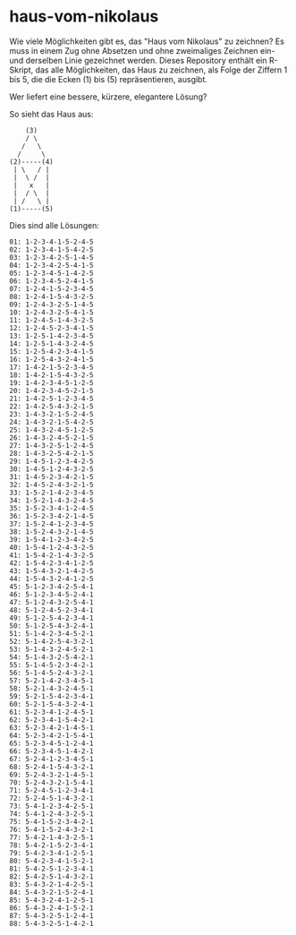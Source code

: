 # haus-vom-nikolaus

Wie viele Möglichkeiten gibt es, das "Haus vom Nikolaus" zu zeichnen? Es muss in
einem Zug ohne Absetzen und ohne zweimaliges Zeichnen ein- und derselben Linie
gezeichnet werden. Dieses Repository enthält ein R-Skript, das alle 
Möglichkeiten, das Haus zu zeichnen, als Folge der Ziffern 1 bis 5, die die 
Ecken (1) bis (5) repräsentieren, ausgibt.

Wer liefert eine bessere, kürzere, elegantere Lösung?

So sieht das Haus aus:

```
    (3)
    / \
   /   \
  /     \
(2)-----(4)
 | \   / |
 |  \ /  |
 |   x   |
 |  / \  |
 | /   \ |
(1)-----(5)
```

Dies sind alle Lösungen:

```
01: 1-2-3-4-1-5-2-4-5 
02: 1-2-3-4-1-5-4-2-5 
03: 1-2-3-4-2-5-1-4-5 
04: 1-2-3-4-2-5-4-1-5 
05: 1-2-3-4-5-1-4-2-5 
06: 1-2-3-4-5-2-4-1-5 
07: 1-2-4-1-5-2-3-4-5 
08: 1-2-4-1-5-4-3-2-5 
09: 1-2-4-3-2-5-1-4-5 
10: 1-2-4-3-2-5-4-1-5 
11: 1-2-4-5-1-4-3-2-5 
12: 1-2-4-5-2-3-4-1-5 
13: 1-2-5-1-4-2-3-4-5 
14: 1-2-5-1-4-3-2-4-5 
15: 1-2-5-4-2-3-4-1-5 
16: 1-2-5-4-3-2-4-1-5 
17: 1-4-2-1-5-2-3-4-5 
18: 1-4-2-1-5-4-3-2-5 
19: 1-4-2-3-4-5-1-2-5 
20: 1-4-2-3-4-5-2-1-5 
21: 1-4-2-5-1-2-3-4-5 
22: 1-4-2-5-4-3-2-1-5 
23: 1-4-3-2-1-5-2-4-5 
24: 1-4-3-2-1-5-4-2-5 
25: 1-4-3-2-4-5-1-2-5 
26: 1-4-3-2-4-5-2-1-5 
27: 1-4-3-2-5-1-2-4-5 
28: 1-4-3-2-5-4-2-1-5 
29: 1-4-5-1-2-3-4-2-5 
30: 1-4-5-1-2-4-3-2-5 
31: 1-4-5-2-3-4-2-1-5 
32: 1-4-5-2-4-3-2-1-5 
33: 1-5-2-1-4-2-3-4-5 
34: 1-5-2-1-4-3-2-4-5 
35: 1-5-2-3-4-1-2-4-5 
36: 1-5-2-3-4-2-1-4-5 
37: 1-5-2-4-1-2-3-4-5 
38: 1-5-2-4-3-2-1-4-5 
39: 1-5-4-1-2-3-4-2-5 
40: 1-5-4-1-2-4-3-2-5 
41: 1-5-4-2-1-4-3-2-5 
42: 1-5-4-2-3-4-1-2-5 
43: 1-5-4-3-2-1-4-2-5 
44: 1-5-4-3-2-4-1-2-5 
45: 5-1-2-3-4-2-5-4-1 
46: 5-1-2-3-4-5-2-4-1 
47: 5-1-2-4-3-2-5-4-1 
48: 5-1-2-4-5-2-3-4-1 
49: 5-1-2-5-4-2-3-4-1 
50: 5-1-2-5-4-3-2-4-1 
51: 5-1-4-2-3-4-5-2-1 
52: 5-1-4-2-5-4-3-2-1 
53: 5-1-4-3-2-4-5-2-1 
54: 5-1-4-3-2-5-4-2-1 
55: 5-1-4-5-2-3-4-2-1 
56: 5-1-4-5-2-4-3-2-1 
57: 5-2-1-4-2-3-4-5-1 
58: 5-2-1-4-3-2-4-5-1 
59: 5-2-1-5-4-2-3-4-1 
60: 5-2-1-5-4-3-2-4-1 
61: 5-2-3-4-1-2-4-5-1 
62: 5-2-3-4-1-5-4-2-1 
63: 5-2-3-4-2-1-4-5-1 
64: 5-2-3-4-2-1-5-4-1 
65: 5-2-3-4-5-1-2-4-1 
66: 5-2-3-4-5-1-4-2-1 
67: 5-2-4-1-2-3-4-5-1 
68: 5-2-4-1-5-4-3-2-1 
69: 5-2-4-3-2-1-4-5-1 
70: 5-2-4-3-2-1-5-4-1 
71: 5-2-4-5-1-2-3-4-1 
72: 5-2-4-5-1-4-3-2-1 
73: 5-4-1-2-3-4-2-5-1 
74: 5-4-1-2-4-3-2-5-1 
75: 5-4-1-5-2-3-4-2-1 
76: 5-4-1-5-2-4-3-2-1 
77: 5-4-2-1-4-3-2-5-1 
78: 5-4-2-1-5-2-3-4-1 
79: 5-4-2-3-4-1-2-5-1 
80: 5-4-2-3-4-1-5-2-1 
81: 5-4-2-5-1-2-3-4-1 
82: 5-4-2-5-1-4-3-2-1 
83: 5-4-3-2-1-4-2-5-1 
84: 5-4-3-2-1-5-2-4-1 
85: 5-4-3-2-4-1-2-5-1 
86: 5-4-3-2-4-1-5-2-1 
87: 5-4-3-2-5-1-2-4-1 
88: 5-4-3-2-5-1-4-2-1
```

